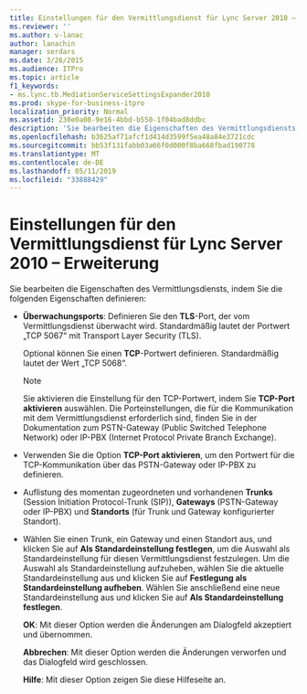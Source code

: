 ```yaml
---
title: Einstellungen für den Vermittlungsdienst für Lync Server 2010 – Erweiterung
ms.reviewer: ''
ms.author: v-lanac
author: lanachin
manager: serdars
ms.date: 3/26/2015
ms.audience: ITPro
ms.topic: article
f1_keywords:
- ms.lync.tb.MediationServiceSettingsExpander2010
ms.prod: skype-for-business-itpro
localization_priority: Normal
ms.assetid: 230e0a08-9e16-4bbd-b550-1f04bad8ddbc
description: 'Sie bearbeiten die Eigenschaften des Vermittlungsdiensts, indem Sie die folgenden Eigenschaften definieren:'
ms.openlocfilehash: b3625af71afcf1d414d3599f5ea48a84e3721cdc
ms.sourcegitcommit: bb53f131fabb03a66f0d000f8ba668fbad190778
ms.translationtype: MT
ms.contentlocale: de-DE
ms.lasthandoff: 05/11/2019
ms.locfileid: "33888429"
---
```

# <a name="mediation-service-settings-expander-for-lync-server-2010"></a>Einstellungen für den Vermittlungsdienst für Lync Server 2010 – Erweiterung
 
Sie bearbeiten die Eigenschaften des Vermittlungsdiensts, indem Sie die folgenden Eigenschaften definieren:
  
- **Überwachungsports**: Definieren Sie den **TLS**-Port, der vom Vermittlungsdienst überwacht wird. Standardmäßig lautet der Portwert „TCP 5067“ mit Transport Layer Security (TLS).
    
    Optional können Sie einen **TCP**-Portwert definieren. Standardmäßig lautet der Wert „TCP 5068“.
    
    > [!NOTE]
    > Sie aktivieren die Einstellung für den TCP-Portwert, indem Sie **TCP-Port aktivieren** auswählen. Die Porteinstellungen, die für die Kommunikation mit dem Vermittlungsdienst erforderlich sind, finden Sie in der Dokumentation zum PSTN-Gateway (Public Switched Telephone Network) oder IP-PBX (Internet Protocol Private Branch Exchange). 
  
- Verwenden Sie die Option **TCP-Port aktivieren**, um den Portwert für die TCP-Kommunikation über das PSTN-Gateway oder IP-PBX zu definieren.
    
- Auflistung des momentan zugeordneten und vorhandenen **Trunks** (Session Initiation Protocol-Trunk (SIP)), **Gateways** (PSTN-Gateway oder IP-PBX) und **Standorts** (für Trunk und Gateway konfigurierter Standort).
    
- Wählen Sie einen Trunk, ein Gateway und einen Standort aus, und klicken Sie auf **Als Standardeinstellung festlegen**, um die Auswahl als Standardeinstellung für diesen Vermittlungsdienst festzulegen. Um die Auswahl als Standardeinstellung aufzuheben, wählen Sie die aktuelle Standardeinstellung aus und klicken Sie auf **Festlegung als Standardeinstellung aufheben**. Wählen Sie anschließend eine neue Standardeinstellung aus und klicken Sie auf **Als Standardeinstellung festlegen**.
    
  **OK**: Mit dieser Option werden die Änderungen am Dialogfeld akzeptiert und übernommen.
  
  **Abbrechen**: Mit dieser Option werden die Änderungen verworfen und das Dialogfeld wird geschlossen.
  
  **Hilfe**: Mit dieser Option zeigen Sie diese Hilfeseite an.
  

